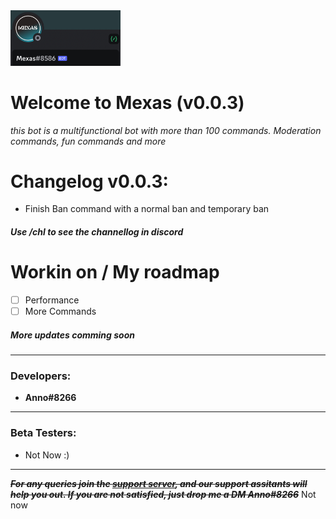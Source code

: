 <img src="./Logo/E1C25F4B-2017-4367-9179-1F39C565B6CD.jpeg" width=35% height=35%>

# **Welcome to Mexas (v0.0.3)**
*this bot is a multifunctional bot with more than 100 commands. Moderation commands, fun commands and more*

# **Changelog v0.0.3:**
- Finish Ban command with a normal ban and temporary ban
##### Use /chl to see the channellog in discord 

# **Workin on / My roadmap**
- [ ] Performance
- [ ] More Commands

##### More updates comming soon

---

### **Developers:**
- **Anno#8266**
------------
### **Beta Testers:**
- Not Now :)
------------
~~***For any queries join the [support server](https://discord.gg/CommingSoon "support server"), and our support 
assitants will help you out. If you are not satisfied, just drop me a DM Anno#8266***~~
Not now
